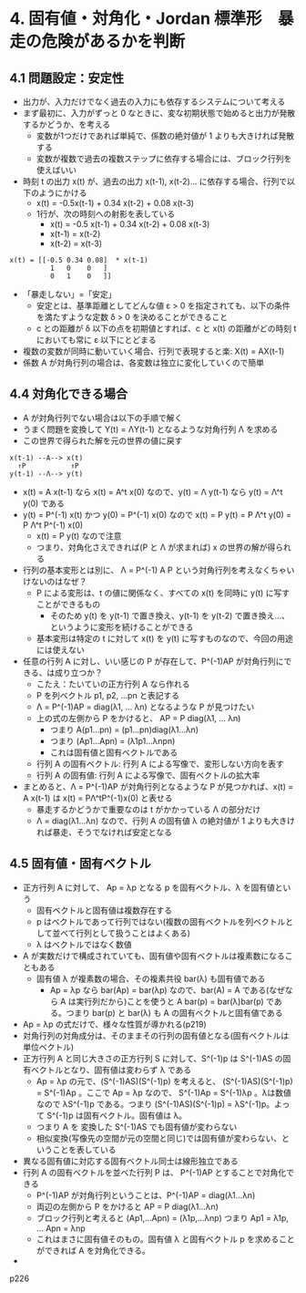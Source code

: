 # 4. 固有値・対角化・Jordan 標準形　暴走の危険があるかを判断
## 4.1 問題設定：安定性
- 出力が、入力だけでなく過去の入力にも依存するシステムについて考える
- まず最初に、入力がずっと 0 なときに、変な初期状態で始めると出力が発散するかどうか、を考える
  - 変数が1つだけであれば単純で、係数の絶対値が 1 よりも大きければ発散する
  - 変数が複数で過去の複数ステップに依存する場合には、ブロック行列を使えばいい
- 時刻 t の出力 x(t) が、過去の出力 x(t-1), x(t-2)... に依存する場合、行列で以下のようにかける
  - x(t) = -0.5x(t-1) + 0.34 x(t-2) + 0.08 x(t-3)
  - 1行が、次の時刻への射影を表している
    - x(t) = -0.5 x(t-1) + 0.34 x(t-2) + 0.08 x(t-3)
    - x(t-1) = x(t-2)
    - x(t-2) = x(t-3)
```
x(t) = [[-0.5 0.34 0.08]  * x(t-1)
          1   0    0   ]
          0   1    0   ]]
```
- 「暴走しない」=「安定」
  - 安定とは、基準距離としてどんな値 ε > 0 を指定されても、以下の条件を満たすような定数 δ > 0 を決めることができること
  - c との距離が δ 以下の点を初期値とすれば、c と x(t) の距離がどの時刻 t においても常に ε 以下にとどまる
- 複数の変数が同時に動いていく場合、行列で表現すると楽: X(t) = AX(t-1)
- 係数 A が対角行列の場合は、各変数は独立に変化していくので簡単

## 4.4 対角化できる場合
- A が対角行列でない場合は以下の手順で解く
 - うまく問題を変換して Y(t) = ΛY(t-1) となるような対角行列 Λ を求める
  - この世界で得られた解を元の世界の値に戻す
```
x(t-1) --A--> x(t)
  ↑P           ↑P
y(t-1) --Λ--> y(t)
```
- x(t) = A x(t-1) なら x(t) = A^t x(0) なので、y(t) = Λ y(t-1) なら y(t) = Λ^t y(0) である
- y(t) = P^(-1) x(t) かつ y(0) = P^(-1) x(0) なので x(t) = P y(t) = P Λ^t y(0) = P Λ^t P^(-1) x(0)
  - x(t) = P y(t) なので注意
  - つまり、対角化さえできれば(P と Λ が求まれば) x の世界の解が得られる
- 行列の基本変形とは別に、 Λ = P^(-1) A P という対角行列を考えなくちゃいけないのはなぜ？
  - P による変形は、t の値に関係なく、すべての x(t) を同時に y(t) に写すことができるもの
    - そのため y(t) を y(t-1) で置き換え、y(t-1) を y(t-2) で置き換え…、というように変形を続けることができる
  - 基本変形は特定の t に対して x(t) を y(t) に写すものなので、今回の用途には使えない
- 任意の行列 A に対し、いい感じの P が存在して、P^(-1)AP が対角行列にできる、は成り立つか？
  - こたえ：たいていの正方行列 A なら作れる
  - P を列ベクトル p1, p2, ...pn と表記する
  - Λ = P^(-1)AP = diag(λ1, ... λn) となるような P が見つけたい
  - 上の式の左側から P をかけると、 AP = P diag(λ1, ... λn)
    - つまり A(p1...pn) = (p1...pn)diag(λ1...λn)
    - つまり (Ap1...Apn) = (λ1p1...λnpn)
    - これは固有値と固有ベクトルである
  - 行列 A の固有ベクトル: 行列 A による写像で、変形しない方向を表す
  - 行列 A の固有値: 行列 A による写像で、固有ベクトルの拡大率
- まとめると、Λ = P^(-1)AP が対角行列となるような P が見つかれば、x(t) = A x(t-1) は x(t) = PΛ^tP^(-1)x(0) と表せる
  - 暴走するかどうかで重要なのは t がかかっている Λ の部分だけ
  - Λ = diag(λ1...λn) なので、行列 A の固有値 λ の絶対値が 1 よりも大きければ暴走、そうでなければ安定となる

## 4.5 固有値・固有ベクトル
- 正方行列 A に対して、 Ap = λp となる p を固有ベクトル、λ を固有値という
  - 固有ベクトルと固有値は複数存在する
  - p はベクトルであって行列ではない(複数の固有ベクトルを列ベクトルとして並べて行列として扱うことはよくある)
  - λ はベクトルではなく数値
- A が実数だけで構成されていても、固有値や固有ベクトルは複素数になることもある
  - 固有値 λ が複素数の場合、その複素共役 bar(λ) も固有値である
    - Ap = λp なら bar(Ap) = bar(λp) なので、bar(A) = A である(なぜなら A は実行列だから)ことを使うと A bar(p) = bar(λ)bar(p) である。つまり bar(p) と bar(λ) も A の固有ベクトルと固有値である
- Ap = λp の式だけで、様々な性質が導かれる(p219)
- 対角行列の対角成分は、そのままその行列の固有値となる(固有ベクトルは単位ベクトル)
- 正方行列 A と同じ大きさの正方行列 S に対して、S^(-1)p は S^(-1)AS の固有ベクトルとなり、固有値は変わらず λ である
  - Ap = λp の元で、(S^(-1)AS)(S^(-1)p) を考えると、 (S^(-1)AS)(S^(-1)p) = S^(-1)Ap 。ここで Ap = λp なので、 S^(-1)Ap = S^(-1)λp 。λは数値なので λS^(-1)p である。つまり (S^(-1)AS)(S^(-1)p) = λS^(-1)p。よって S^(-1)p は固有ベクトル。固有値は λ。
  - つまり A を 変換した S^(-1)AS でも固有値が変わらない
  - 相似変換(写像先の空間が元の空間と同じ)では固有値が変わらない、ということを表している
- 異なる固有値に対応する固有ベクトル同士は線形独立である
- 行列 A の固有ベクトルを並べた行列 P は、 P^(-1)AP とすることで対角化できる
  - P^(-1)AP が対角行列ということは、P^(-1)AP = diag(λ1...λn)
  - 両辺の左側から P をかけると AP = P diag(λ1...λn)
  - ブロック行列と考えると (Ap1,...Apn) = (λ1p,...λnp) つまり Ap1 = λ1p, ... Apn = λnp
  - これはまさに固有値そのもの。固有値 λ と固有ベクトル p を求めることができれば A を対角化できる。
- 

p226